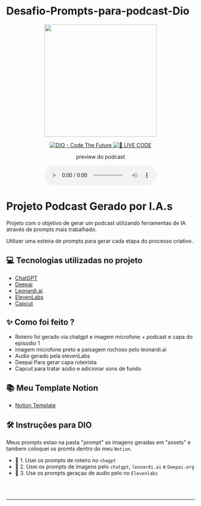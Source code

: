 # Desafio-Prompts-para-podcast-Dio

<p align="center">
<img 
    src="./assets/cover.png"
    width="300"
/>
</p>

<p align="center">
<a href="https://dio.me/">
    <img 
        src="https://img.shields.io/badge/DIO-Code_The_Future-28DA77?logo=youtube" 
        alt="DIO - Code The Future">
</a>
<a href="https://dio.me/">
<img 
    src="https://img.shields.io/badge/🔴_LIVE_CODE-FF5E72" 
    alt="🔴 LIVE CODE">
</a>
</p>

<p align="center">
    preview do podcast
</p>

<div align="center">
    <audio src="output/podcast_editado.MP3" controls title="Podcast editado"></audio>
</div>

# Projeto Podcast Gerado por I.A.s



Projeto com o objetivo de gerar um podcast utilizando ferramentas de IA através de prompts mais trabalhado.

Utilizer uma esteira de prompts para gerar cada etapa do processo criativo.

## 💻 Tecnologias utilizadas no projeto

- [ChatGPT](https://chat.openai.com/) 
- [Deepai](https://deepai.org/)
- [Leonardi.ai](https://leonardo.ai/).
- [ElevenLabs](https://beta.elevenlabs.io/)
- [Capcut](https://www.capcut.com/pt-br/)

## ✨ Como foi feito ?

- Roteiro foi gerado via chatgpt e imagem microfone + podcast e capa do episodio 1
- imagem microfone preto e paisagem rochoso pelo leonardi.ai
- Audio gerado pela elevenLabs
- Deepai Para gerar capa roteirista
- Capcut para tratar aúdio e adicionar sons de fundo

## 📚 Meu Template Notion

- [Notion Template](https://helpful-jump-17b.notion.site/PAS-Podcast-AI-Studio-210489e15d7a4a73b743bb159e45d06f?pvs=4)



## 🛠️ Instruções para DIO

Meus prompts estao na pasta "prompt" as imagens geradas em "assets" e tambem coloquei os promts dentro do meu `Notion`.

- 🤖 1. Usei os prompts de roteiro no `chagpt`
- 🤖 2. Usei os prompts de imagens pelo `chatgpt`, `leonardi.ai` e `Deepai.org`
- 🤖 3. Use os prompts geraçao de audio pelo  no `Elevenlabs`


<br/><br/>
<p>

---

